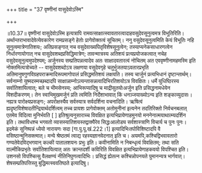 +++
title = "37 वृष्णीनां वासुदेवोऽस्मि"

+++
  
  
॥10.37॥ वृष्णीनां वासुदेवोऽस्मि इत्यत्रापि
रामवत्साक्षात्स्वावतारत्वादाहवसुदेवसूनुत्वमत्र
विभूतिरिति। अर्थान्तराभावादेवेत्येवकारेण रामप्रसङ्गे हेतोः
प्रागेवोक्तत्वं सूचितम्। ननु वसुदेवसूनुत्वमिति केयं विभूतिः नहि
सूनुत्वमात्रेणातिशयः; अतिप्रसङ्गात् नच वसुदेवाख्यपितृविशेषसूनुत्वेन;
तस्याप्यनेकसाधारणत्वेन निर्धारणायोगात् नच वासुदेवशब्दप्रसिद्धिमात्रेण;
तावन्मात्रस्य अतिशयं प्रत्यप्रयोजकत्वात् नचेह वसुदेवसूनुत्वमुपदेश्यम्;
अर्जुनस्य सम्प्रतिपन्नत्वादेव अतः साक्षादवतारत्वं नोचितम् अत
एववृष्णीनामहमस्मि इति नोक्तमित्यत्रोच्यते -- वासुदेवशब्दोऽत्र लक्षणया
वसुदेवगृहे चतुर्भुजतयाऽवतारप्रभृति
अतिमानुषगुणविग्रहपराक्रमादिरूपमागोपालं प्रसिद्धमतिशयं लक्षयति। तस्य
चार्जुनं प्रत्यभिधानं दृष्टान्तार्थम्। सर्वनाम्नो युष्मदस्मच्छब्दादपि
साक्षान्नाम्नोऽत्यन्तासन्नत्वादिभिरतिशयोऽत्र विवक्षितः। धर्मे
युधिष्ठिरस्य सर्वातिशायित्वात्; बले च भीमसेनस्य; आभिरूप्यादिषु च
माद्रीसुतयोःअर्जुन इति प्रसिद्धनामधेयेन विशदीकरणम्। तेन स्वाभिमुखमर्जुनं
प्रति त्वमिति निर्देशाभावात् किं धनञ्जयाख्योऽन्य इति शङ्काव्युदासः।
नह्यत्र पारोक्ष्यप्रसङ्गः; अपरोक्षस्यैव सर्वस्यात्र सर्वदर्शिना
वचनादिति। ऋषित्वं ह्यदृष्टविशेषादतीन्द्रियार्थदर्शित्वम् तच्च प्रायशः
प्रागेवोक्तम् अतोमुनीनां इत्यनेन तदतिरिक्तो निर्वचनबलात् एतमेव विदित्वा
मुनिर्भवति \[ \] इतिश्रुत्यनुसाराच्च विवक्षित इत्यभिप्रायेणाहमुनयो
मननेनात्मयाथात्म्यदर्शिन इति। तथाविधश्च भगवतो
व्यासस्यातिशयस्तद्वाक्यैरेव सिद्धःआलोड्य सर्वशास्त्राणि विचार्य च पुनः
पुनः। इदमेकं सुनिष्पन्नं ध्येयो नारायणः सदा \[गा.पु.पू.खं.222।1\]
इत्यादिभिःतपोविशिष्टादपि वै वसिष्ठान्मुनिसक्त्मात्। मन्ये श्रेष्ठतमं
त्वाद्य रहस्यज्ञानवेदनात् इति च। अयमपि,कश्चिद्विभवावतारो
गण्यतेवेदविद्भगवान् कल्की पातालशयनः प्रभुः इति। कवीनामिति न निबन्धृत्वं
विवक्षितम्; तथा सति वाल्मीकिप्रभृतेः सर्वातिशायित्वात् अतः क्रान्तदर्शी
कविरिति विवक्षित इत्यभिप्रायेणाहकवयो विपश्चित इति। उशनसो विपश्चित्सु
वैलक्षण्यं नीतिनिपुणत्वादिभिः। प्रसिद्धं ह्येतत्न कश्चिन्नोपनयते
पुमानन्यत्र भार्गवात्। शेषसम्प्रतिपत्तिस्तु बुद्धिमत्स्ववतिष्ठते
इत्यादिषु।  
  
